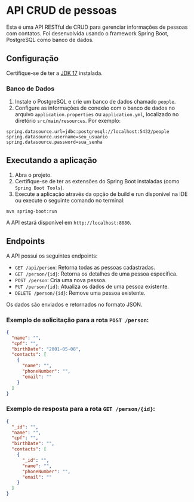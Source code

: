 # API CRUD de pessoas

Esta é uma API RESTful de CRUD para gerenciar informações de pessoas com contatos. Foi desenvolvida usando o framework Spring Boot, PostgreSQL como banco de dados.

## Configuração

Certifique-se de ter a [JDK 17](https://www.oracle.com/java/technologies/javase/jdk17-archive-downloads.html) instalada.

### Banco de Dados

1. Instale o PostgreSQL e crie um banco de dados chamado `people`.
2. Configure as informações de conexão com o banco de dados no arquivo `application.properties` ou `application.yml`, localizado no diretório `src/main/resources`. Por exemplo:

```
spring.datasource.url=jdbc:postgresql://localhost:5432/people
spring.datasource.username=seu_usuario
spring.datasource.password=sua_senha
```

## Executando a aplicação

1. Abra o projeto.
2. Certifique-se de ter as extensões do Spring Boot instaladas (como `Spring Boot Tools`).
3. Execute a aplicação através da opção de build e run disponível na IDE ou execute o seguinte comando no terminal:

```
mvn spring-boot:run
```

A API estará disponível em `http://localhost:8080`.

## Endpoints

A API possui os seguintes endpoints:

- `GET /api/person`: Retorna todas as pessoas cadastradas.
- `GET /person/{id}`: Retorna os detalhes de uma pessoa específica.
- `POST /person`: Cria uma nova pessoa.
- `PUT /person/{id}`: Atualiza os dados de uma pessoa existente.
- `DELETE /person/{id}`: Remove uma pessoa existente.

Os dados são enviados e retornados no formato JSON.

### Exemplo de solicitação para a rota `POST /person`:

```json
{
  "name": "",
  "cpf": "",
  "birthDate": "2001-05-08",
  "contacts": [
    {
      "name": "",
      "phoneNumber": "",
      "email": ""
    }
  ]
}
```
### Exemplo de resposta para a rota `GET /person/{id}`:
```json
{
  "_id": "",
  "name": "",
  "cpf": "",
  "birthDate": "",
  "contacts": [
    {
      "_id": "",
      "name": "",
      "phoneNumber": "",
      "email": ""
    }
  ]
}
```
